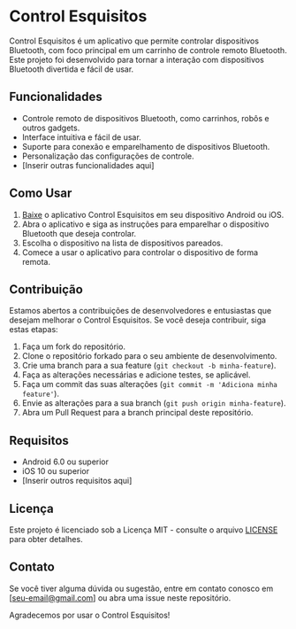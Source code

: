 # Control Esquisitos

Control Esquisitos é um aplicativo que permite controlar dispositivos Bluetooth, com foco principal em um carrinho de controle remoto Bluetooth. Este projeto foi desenvolvido para tornar a interação com dispositivos Bluetooth divertida e fácil de usar.

## Funcionalidades

- Controle remoto de dispositivos Bluetooth, como carrinhos, robôs e outros gadgets.
- Interface intuitiva e fácil de usar.
- Suporte para conexão e emparelhamento de dispositivos Bluetooth.
- Personalização das configurações de controle.
- [Inserir outras funcionalidades aqui]

## Como Usar

1. [Baixe](https://link-para-o-app.com) o aplicativo Control Esquisitos em seu dispositivo Android ou iOS.
2. Abra o aplicativo e siga as instruções para emparelhar o dispositivo Bluetooth que deseja controlar.
3. Escolha o dispositivo na lista de dispositivos pareados.
4. Comece a usar o aplicativo para controlar o dispositivo de forma remota.

## Contribuição

Estamos abertos a contribuições de desenvolvedores e entusiastas que desejam melhorar o Control Esquisitos. Se você deseja contribuir, siga estas etapas:

1. Faça um fork do repositório.
2. Clone o repositório forkado para o seu ambiente de desenvolvimento.
3. Crie uma branch para a sua feature (`git checkout -b minha-feature`).
4. Faça as alterações necessárias e adicione testes, se aplicável.
5. Faça um commit das suas alterações (`git commit -m 'Adiciona minha feature'`).
6. Envie as alterações para a sua branch (`git push origin minha-feature`).
7. Abra um Pull Request para a branch principal deste repositório.

## Requisitos

- Android 6.0 ou superior
- iOS 10 ou superior
- [Inserir outros requisitos aqui]

## Licença

Este projeto é licenciado sob a Licença MIT - consulte o arquivo [LICENSE](LICENSE) para obter detalhes.

## Contato

Se você tiver alguma dúvida ou sugestão, entre em contato conosco em [seu-email@gmail.com] ou abra uma issue neste repositório.

Agradecemos por usar o Control Esquisitos!
